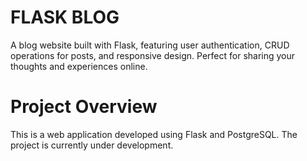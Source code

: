 # FLASK BLOG 
A blog website built with Flask, featuring user authentication, CRUD operations for posts, and responsive design. Perfect for sharing your thoughts and experiences online.

# Project Overview
This is a web application developed using Flask and PostgreSQL. The project is currently under development.
